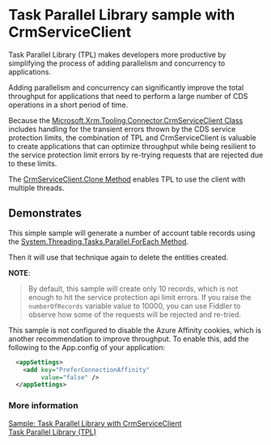 # Task Parallel Library sample with CrmServiceClient

Task Parallel Library (TPL) makes developers more productive by simplifying the process of adding parallelism and concurrency to applications.

Adding parallelism and concurrency can significantly improve the total throughput for applications that need to perform a large number of CDS operations in a short period of time.

Because the [Microsoft.Xrm.Tooling.Connector.CrmServiceClient Class](https://learn.microsoft.com/dotnet/api/microsoft.xrm.tooling.connector.crmserviceclient) includes handling for the transient errors thrown by the CDS service protection limits, the combination of TPL and CrmServiceClient is valuable to create applications that can optimize throughput while being resilient to the service protection limit errors by re-trying requests that are rejected due to these limits.

The [CrmServiceClient.Clone Method](https://learn.microsoft.com/dotnet/api/microsoft.xrm.tooling.connector.crmserviceclient.clone) enables TPL to use the client with multiple threads.

## Demonstrates

This simple sample will generate a number of account table records using the [System.Threading.Tasks.Parallel.ForEach Method](https://learn.microsoft.com/dotnet/api/system.threading.tasks.parallel.foreach).

Then it will use that technique again to delete the entities created.

**NOTE**:
> By default, this sample will create only 10 records, which is not enough to hit the service protection api limit errors. If you raise the `numberOfRecords` variable value to 10000, you can use Fiddler to observe how some of the requests will be rejected and re-tried.

This sample is not configured to disable the Azure Affinity cookies, which is another recommendation to improve throughput. To enable this, add the following to the App.config of your application:

```xml
  <appSettings>
    <add key="PreferConnectionAffinity"
         value="false" />
  </appSettings>
```


### More information

[Sample: Task Parallel Library with CrmServiceClient](https://learn.microsoft.com/power-apps/developer/data-platform/xrm-tooling/sample-tpl-crmserviceclient)  
[Task Parallel Library (TPL)](https://learn.microsoft.com/dotnet/standard/parallel-programming/task-parallel-library-tpl)
